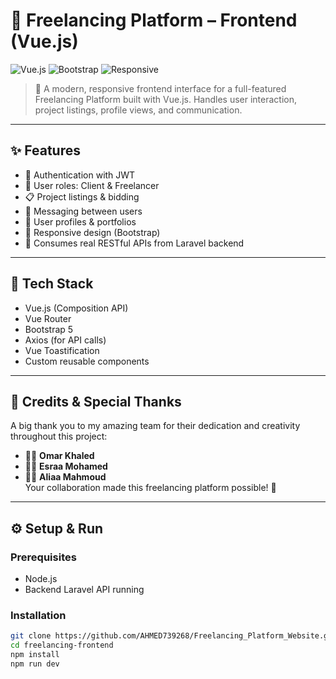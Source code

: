 # 💼 Freelancing Platform – Frontend (Vue.js)

![Vue.js](https://img.shields.io/badge/Vue.js-35495E?style=for-the-badge&logo=vue.js&logoColor=4FC08D)
![Bootstrap](https://img.shields.io/badge/Bootstrap-7952B3?style=for-the-badge&logo=bootstrap&logoColor=white)
![Responsive](https://img.shields.io/badge/Responsive-Design-success?style=for-the-badge)

> 🚀 A modern, responsive frontend interface for a full-featured Freelancing Platform built with Vue.js. Handles user interaction, project listings, profile views, and communication.

---

## ✨ Features

- 🔐 Authentication with JWT
- 👥 User roles: Client & Freelancer
- 📋 Project listings & bidding
- 📨 Messaging between users
- 👤 User profiles & portfolios
- 📱 Responsive design (Bootstrap)
- 📡 Consumes real RESTful APIs from Laravel backend

---

## 🧰 Tech Stack

- Vue.js (Composition API)
- Vue Router
- Bootstrap 5
- Axios (for API calls)
- Vue Toastification
- Custom reusable components

---

## 🤝 Credits & Special Thanks

A big thank you to my amazing team for their dedication and creativity throughout this project:

- 👨‍💻 **Omar Khaled** 
- 👩‍💻 **Esraa Mohamed**
- 👩‍💻 **Aliaa Mahmoud**  
Your collaboration made this freelancing platform possible! 🙌

---

## ⚙️ Setup & Run

### Prerequisites

- Node.js
- Backend Laravel API running

### Installation

```bash
git clone https://github.com/AHMED739268/Freelancing_Platform_Website.git
cd freelancing-frontend
npm install
npm run dev


